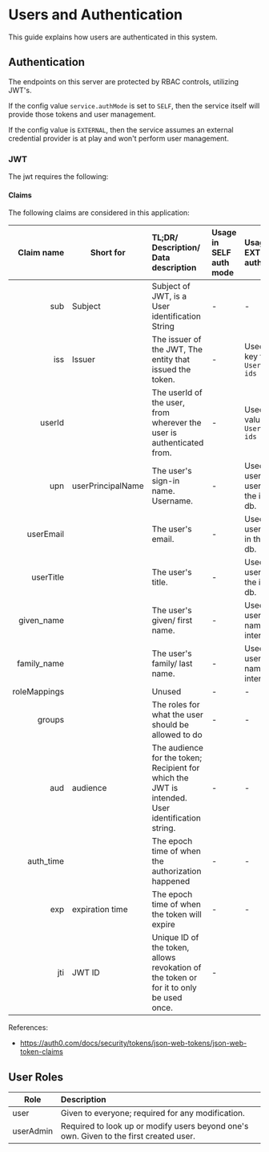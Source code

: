 # Users and Authentication

This guide explains how users are authenticated in this system.

## Authentication

The endpoints on this server are protected by RBAC controls, utilizing JWT's.

If the config value `service.authMode` is set to `SELF`, then the service itself will provide those tokens and user
management.

If the config value is `EXTERNAL`, then the service assumes an external credential provider is at play and won't perform
user management.

### JWT

The jwt requires the following:

#### Claims

The following claims are considered in this application:

| Claim name   | Short for         | TL;DR/ Description/ Data description                                                               | Usage in SELF auth mode     | Usage in EXTERNAL auth mode                       |
| -----------: | ----------------- | :------------------------------------------------------------------------------------------------- | :-------------------------- | :------------------------------------------------ |
| sub          | Subject           | Subject of JWT, is a User identification String                                                    | -                           | -                                                 |
| iss          | Issuer            | The issuer of the JWT, The entity that issued the token.                                           | -                           | Used as the key for `User.external ids`           |
| userId       |                   | The userId of the user, from wherever the user is authenticated from.                              | -                           | Used as the value for `User.external ids`         |
| upn          | userPrincipalName | The user's sign-in name. Username.                                                                 | -                           | Used as the user's username in the internal db.   |
| userEmail    |                   | The user's email.                                                                                  | -                           | Used as the user's email in the internal db.      |
| userTitle    |                   | The user's title.                                                                                  | -                           | Used as the user's title in the internal db.      |
| given_name   |                   | The user's given/ first name.                                                                      | -                           | Used as the user's first name in the internal db. |
| family_name  |                   | The user's family/ last name.                                                                      | -                           | Used as the user's last name in the internal db.  |
| roleMappings |                   | Unused                                                                                             | -                           | -                                                 |
| groups       |                   | The roles for what the user should be allowed to do                                                | -                           | -                                                 |
| aud          | audience          | The audience for the token; Recipient for which the JWT is intended. User identification string.   | -                           | -                                                 |
| auth_time    |                   | The epoch time of when the authorization happened                                                  | -                           | -                                                 |
| exp          | expiration time   | The epoch time of when the token will expire                                                       | -                           | -                                                 |
| jti          | JWT ID            | Unique ID of the token, allows revokation of the token or for it to only be used once.             | -                           |                                                   |

References:

- https://auth0.com/docs/security/tokens/json-web-tokens/json-web-token-claims

## User Roles

| Role | Description |
| ---- | :---------- |
| user | Given to everyone; required for any modification. |
| userAdmin | Required to look up or modify users beyond one's own. Given to the first created user. |
